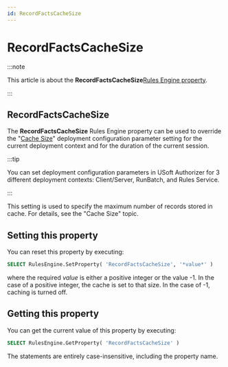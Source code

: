 ```yaml
---
id: RecordFactsCacheSize
---
```


# RecordFactsCacheSize




:::note

This article is about the **RecordFactsCacheSize**[Rules Engine property](/Modeller_and_Rules_Engine/Rules_Engine_properties).

:::

## **RecordFactsCacheSize**

The **RecordFactsCacheSize** Rules Engine property can be used to override the "[Cache Size](/Authorisation_and_access/Deployment_configurations/Cache_Size.md)" deployment configuration parameter setting for the current deployment context and for the duration of the current session.


:::tip

You can set deployment configuration parameters in USoft Authorizer for 3 different deployment contexts: Client/Server, RunBatch, and Rules Service.

:::

This setting is used to specify the maximum number of records stored in cache. For details, see the "Cache Size" topic.

## Setting this property

You can reset this property by executing:

```sql
SELECT RulesEngine.SetProperty( 'RecordFactsCacheSize', '*value*' )
```

where the required *value* is either a positive integer or the value -1. In the case of a positive integer, the cache is set to that size. In the case of -1, caching is turned off.

## Getting this property

You can get the current value of this property by executing:

```sql
SELECT RulesEngine.GetProperty( 'RecordFactsCacheSize' )
```

The statements are entirely case-insensitive, including the property name.